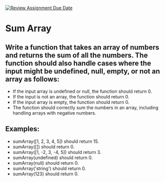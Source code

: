 [![Review Assignment Due Date](https://classroom.github.com/assets/deadline-readme-button-22041afd0340ce965d47ae6ef1cefeee28c7c493a6346c4f15d667ab976d596c.svg)](https://classroom.github.com/a/Ts-A7kNF)
# Sum Array

## Write a function that takes an array of numbers and returns the sum of all the numbers. The function should also handle cases where the input might be undefined, null, empty, or not an array as follows:

- If the input array is undefined or null, the function should return 0.
- If the input is not an array, the function should return 0.
- If the input array is empty, the function should return 0.
- The function should correctly sum the numbers in an array, including handling arrays with negative numbers.

## Examples:

- sumArray([1, 2, 3, 4, 5]) should return 15.
- sumArray([]) should return 0.
- sumArray([1, -2, 3, -4, 5]) should return 3.
- sumArray(undefined) should return 0.
- sumArray(null) should return 0.
- sumArray('string') should return 0.
- sumArray(123) should return 0.
